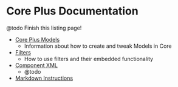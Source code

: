 # Core Plus Documentation

@todo Finish this listing page!

* [Core Plus Models](models.md)
    * Information about how to create and tweak Models in Core
* [Filters](filters.md)
    * How to use filters and their embedded functionality
* [Component XML](component-xml.md)
	* @todo
* [Markdown Instructions](markdown.md)